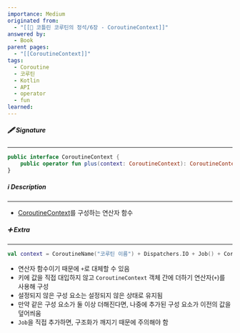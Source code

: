 ```yaml
---
importance: Medium
originated from:
  - "[[📘 코틀린 코루틴의 정석/6장 - CoroutineContext]]"
answered by:
  - Book
parent pages:
  - "[[CoroutineContext]]"
tags:
  - Coroutine
  - 코루틴
  - Kotlin
  - API
  - operator
  - fun
learned:
---
```

##### 🖋️ Signature
---
```Kotlin
public interface CoroutineContext {
	public operator fun plus(context: CoroutineContext): CoroutineContext
}
```

##### ℹ️ Description
---
- [CoroutineContext](CoroutineContext.md)를 구성하는 연산자 함수

##### ➕ Extra
---
```Kotlin
val context = CoroutineName("코루틴 이름") + Dispatchers.IO + Job() + CoroutineExceptionHandler { coroutineContext, throwable -> }
```
- 연산자 함수이기 때문에 `+`로 대체할 수 있음
- 키에 값을 직접 대입하지 않고 `CoroutineContext` 객체 간에 더하기 연산자(`+`)를 사용해 구성
- 설정되지 않은 구성 요소는 설정되지 않은 상태로 유지됨
- 만약 같은 구성 요소가 둘 이상 더해진다면, 나중에 추가된 구성 요소가 이전의 값을 덮어씌움
- `Job`을 직접 추가하면, 구조화가 깨지기 때문에 주의해야 함
